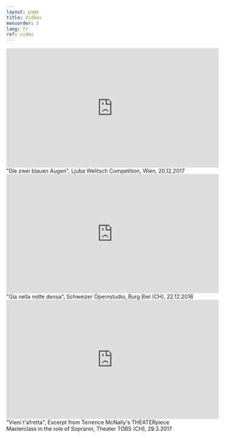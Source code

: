 ```yaml
---
layout: page
title: Vidéos
menuorder: 5
lang: fr
ref: video
---
```

<iframe width="560" height="315" src="https://youtube.com/embed/UmCGFGAgm2g?t=2m55s" frameborder="0" allowfullscreen></iframe>
"Die zwei blauen Augen", Ljuba Welitsch Competition, Wien, 20.12.2017

<iframe width="560" height="315" src="https://www.youtube.com/embed/nexmYD17vok" frameborder="0" allowfullscreen></iframe>
"Gia nella notte densa", Schweizer Opernstudio, Burg Biel (CH), 22.12.2016

<iframe width="560" height="315" src="https://www.youtube.com/embed/sLY3ZvDcqoQ" frameborder="0" allowfullscreen></iframe>
"Vieni t'afretta", Excerpt from Terrence McNally's THEATERpiece Masterclass in the role of Sopranin, Theater TOBS (CH), 29.3.2017
